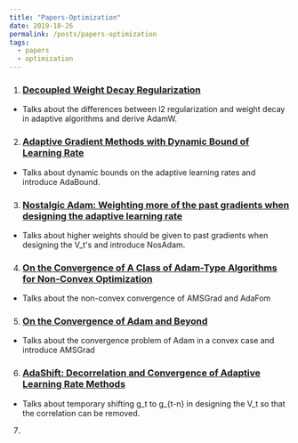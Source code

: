 ```yaml
---
title: "Papers-Optimization"
date: 2019-10-26
permalink: /posts/papers-optimization
tags:
  - papers
  - optimization
---
```


1. ### [Decoupled Weight Decay Regularization](https://arxiv.org/abs/1711.05101)
  * Talks about the differences between l2 regularization and weight decay in adaptive algorithms and derive AdamW.

2. ### [Adaptive Gradient Methods with Dynamic Bound of Learning Rate](https://arxiv.org/abs/1902.09843)
  * Talks about dynamic bounds on the adaptive learning rates and introduce AdaBound.
  
3. ### [Nostalgic Adam: Weighting more of the past gradients when designing the adaptive learning rate](https://arxiv.org/abs/1805.07557)
  * Talks about higher weights should be given to past gradients when designing the V_t's and introduce NosAdam.
  
4. ### [On the Convergence of A Class of Adam-Type Algorithms for Non-Convex Optimization](https://openreview.net/forum?id=H1x-x309tm)
  * Talks about the non-convex convergence of AMSGrad and AdaFom
  
5. ### [On the Convergence of Adam and Beyond](https://arxiv.org/abs/1904.09237)
  * Talks about the convergence problem of Adam in a convex case and introduce AMSGrad

6. ### [AdaShift: Decorrelation and Convergence of Adaptive Learning Rate Methods](https://openreview.net/forum?id=HkgTkhRcKQ)
  * Talks about temporary shifting g_t to g_{t-n} in designing the V_t so that the correlation can be removed.
  
7. 
